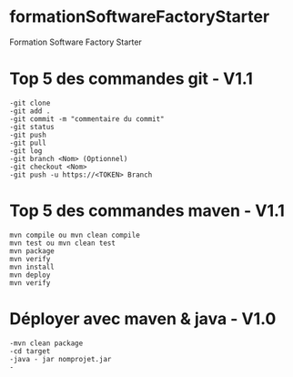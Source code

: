 # formationSoftwareFactoryStarter
Formation Software Factory Starter

# Top 5 des commandes git - V1.1
```
-git clone
-git add .
-git commit -m "commentaire du commit"
-git status
-git push
-git pull
-git log
-git branch <Nom> (Optionnel)
-git checkout <Nom>
-git push -u https://<TOKEN> Branch 
```

# Top 5 des commandes maven - V1.1
```
mvn compile ou mvn clean compile
mvn test ou mvn clean test
mvn package
mvn verify
mvn install
mvn deploy
mvn verify
```

# Déployer avec maven & java - V1.0
```
-mvn clean package
-cd target
-java - jar nomprojet.jar
-
```
